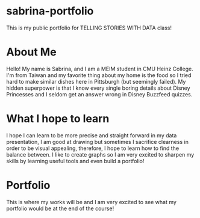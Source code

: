 # sabrina-portfolio
This is my public portfolio for TELLING STORIES WITH DATA class!

# About Me
Hello! My name is Sabrina, and I am a MEIM student in CMU Heinz College. 
I'm from Taiwan and my favorite thing about my home is the food so I tried hard to make similar dishes here in Pittsburgh (but seemingly failed).
My hidden superpower is that I know every single boring details about Disney Princesses and I seldom get an answer wrong in Disney Buzzfeed quizzes.

# What I hope to learn
I hope I can learn to be more precise and straight forward in my data presentation, I am good at drawing but sometimes I sacrifice clearness in order to be visual appealing, therefore, I hope to learn how to find the balance between. I like to create graphs so I am very excited to sharpen my skills by learning useful tools and even build a portfolio!

# Portfolio
This is where my works will be and I am very excited to see what my portfolio would be at the end of the course!
